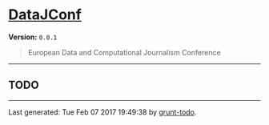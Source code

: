 # [DataJConf]( https://github.com/martinjc/datajconf.git.git#readme )

**Version:** `0.0.1`

> European Data and Computational Journalism Conference

* * *

## TODO


* * *

Last generated: Tue Feb 07 2017 19:49:38 by [grunt-todo](https://github.com/leny/grunt-todo).
